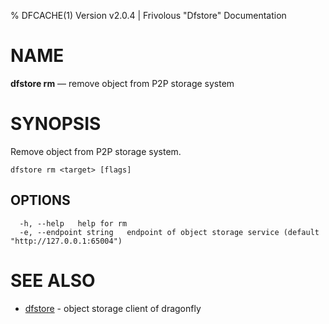 % DFCACHE(1) Version v2.0.4 | Frivolous "Dfstore" Documentation

# NAME

**dfstore rm** — remove object from P2P storage system

# SYNOPSIS

Remove object from P2P storage system.

```shell
dfstore rm <target> [flags]
```

## OPTIONS

```shell
  -h, --help   help for rm
  -e, --endpoint string   endpoint of object storage service (default "http://127.0.0.1:65004")
```

# SEE ALSO

- [dfstore](dfstore.md) - object storage client of dragonfly
